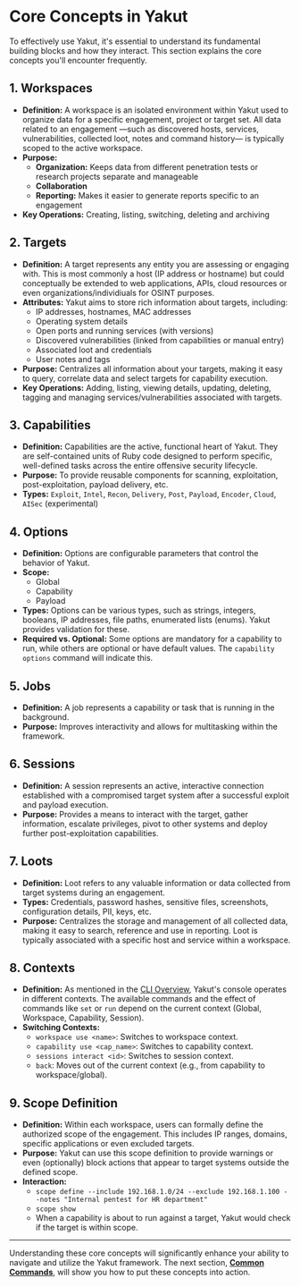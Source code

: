 # Core Concepts in Yakut

To effectively use Yakut, it's essential to understand its fundamental building blocks
and how they interact. This section explains the core concepts you'll encounter
frequently.

## 1. Workspaces

- **Definition:** A workspace is an isolated environment within Yakut used to organize data for a specific engagement, project or target set. All data related to an engagement —such as discovered hosts, services, vulnerabilities, collected loot, notes and command history— is typically scoped to the active workspace.
- **Purpose:**
  - **Organization:** Keeps data from different penetration tests or research projects separate and manageable
  - **Collaboration**
  - **Reporting:** Makes it easier to generate reports specific to an engagement
- **Key Operations:** Creating, listing, switching, deleting and archiving

## 2. Targets

- **Definition:** A target represents any entity you are assessing or engaging with. This is most commonly a host (IP address or hostname) but could conceptually be extended to web applications, APIs, cloud resources or even organizations/individiuals for OSINT purposes.
- **Attributes:** Yakut aims to store rich information about targets, including:
  - IP addresses, hostnames, MAC addresses
  - Operating system details
  - Open ports and running services (with versions)
  - Discovered vulnerabilities (linked from capabilities or manual entry)
  - Associated loot and credentials
  - User notes and tags
- **Purpose:** Centralizes all information about your targets, making it easy to query, correlate data and select targets for capability execution.
- **Key Operations:** Adding, listing, viewing details, updating, deleting, tagging and managing services/vulnerabilities associated with targets.

## 3. Capabilities

- **Definition:** Capabilities are the active, functional heart of Yakut. They are self-contained units of Ruby code designed to perform specific, well-defined tasks across the entire offensive security lifecycle.
- **Purpose:** To provide reusable components for scanning, exploitation, post-exploitation, payload delivery, etc.
- **Types:** `Exploit`, `Intel`, `Recon`, `Delivery`, `Post`, `Payload`, `Encoder`, `Cloud`, `AISec` (experimental)

## 4. Options

- **Definition:** Options are configurable parameters that control the behavior of Yakut.
- **Scope:**
  - Global
  - Capability
  - Payload
- **Types:** Options can be various types, such as strings, integers, booleans, IP addresses, file paths, enumerated lists (enums). Yakut provides validation for these.
- **Required vs. Optional:** Some options are mandatory for a capability to run, while others are optional or have default values. The `capability options` command will indicate this.

## 5. Jobs

- **Definition:** A job represents a capability or task that is running in the background.
- **Purpose:** Improves interactivity and allows for multitasking within the framework.

## 6. Sessions

- **Definition:** A session represents an active, interactive connection established with a compromised target system after a successful exploit and payload execution.
- **Purpose:** Provides a means to interact with the target, gather information, escalate privileges, pivot to other systems and deploy further post-exploitation capabilities.

## 7. Loots

- **Definition:** Loot refers to any valuable information or data collected from target systems during an engagement.
- **Types:** Credentials, password hashes, sensitive files, screenshots, configuration details, PII, keys, etc.
- **Purpose:** Centralizes the storage and management of all collected data, making it easy to search, reference and use in reporting. Loot is typically associated with a specific host and service within a workspace.

## 8. Contexts

- **Definition:** As mentioned in the [CLI Overview](./01-cli-overview.md#2-the-command-prompt), Yakut's console operates in different contexts. The available commands and the effect of commands like `set` or `run` depend on the current context (Global, Workspace, Capability, Session).
- **Switching Contexts:**
  - `workspace use <name>`: Switches to workspace context.
  - `capability use <cap_name>`: Switches to capability context.
  - `sessions interact <id>`: Switches to session context.
  - `back`: Moves out of the current context (e.g., from capability to workspace/global).

## 9. Scope Definition

- **Definition:** Within each workspace, users can formally define the authorized scope of the engagement. This includes IP ranges, domains, specific applications or even excluded targets.
- **Purpose:** Yakut can use this scope definition to provide warnings or even (optionally) block actions that appear to target systems outside the defined scope.
- **Interaction:**
  - `scope define --include 192.168.1.0/24 --exclude 192.168.1.100 --notes "Internal pentest for HR department"`
  - `scope show`
  - When a capability is about to run against a target, Yakut would check if the target is within scope.

---

Understanding these core concepts will significantly enhance your ability to navigate and utilize the Yakut framework. The next section, **[Common Commands](./04-common-commands.md)**, will show you how to put these concepts into action.
